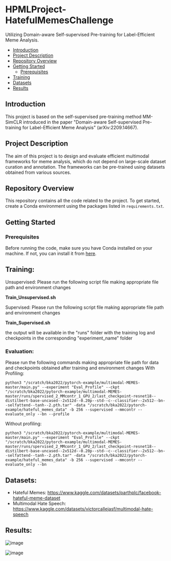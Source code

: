 # HPMLProject-HatefulMemesChallenge
Utilizing Domain-aware Self-supervised Pre-training for Label-Efficient Meme Analysis.

- [Introduction](#introduction)
- [Project Description](#project-description)
- [Repository Overview](#repository-overview)
- [Getting Started](#getting-started)
  - [Prerequisites](#prerequisites)
- [Training](#training)
- [Datasets](#datasets)
- [Results](#results)

## Introduction
This project is based on the self-supervised pre-training method MM-SimCLR introduced in the paper "Domain-aware Self-supervised Pre-training for Label-Efficient Meme Analysis" (arXiv:2209.14667). 

## Project Description
The aim of this project is to design and evaluate efficient multimodal frameworks for meme analysis, which do not depend on large-scale dataset curation and annotation. The frameworks can be pre-trained using datasets obtained from various sources.

## Repository Overview
This repository contains all the code related to the project. To get started, create a Conda environment using the packages listed in `requirements.txt`.

## Getting Started

### Prerequisites
Before running the code, make sure you have Conda installed on your machine. If not, you can install it from [here](https://docs.conda.io/projects/conda/en/latest/user-guide/install/index.html).

## Training:
Unsupervised: Please run the following script file making appropriate file path and environment changes

**Train_Unsupervised.sh**

Supervised: Please run the following script file making appropriate file path and environment changes

**Train_Supervised.sh**

the output will be available in the "runs" folder with the training log and checkpoints in the corresponding "experiment_name" folder 

### Evaluation:
Please run the following commands making appropriate file path for data and checkpoints obtained after training and environment changes
With Profiling:
```
python3 "/scratch/bka2022/pytorch-example/multimodal-MEMES-master/main.py" --experiment "Eval_Profile" --ckpt "/scratch/bka2022/pytorch-example/multimodal-MEMES-master/runs/spervised_2_MMcontr_1_GPU_2/last_checkpoint-resnet18--distilbert-base-uncased--2x512d--0.20p--std--c--classifier--2x512--bn--selfattend--tanh--2.pth.tar" -data "/scratch/bka2022/pytorch-example/hateful_memes_data" -b 256 --supervised --mmcontr --evaluate_only --bn --profile
```

Without profiling:
```
python3 "/scratch/bka2022/pytorch-example/multimodal-MEMES-master/main.py" --experiment "Eval_Profile" --ckpt "/scratch/bka2022/pytorch-example/multimodal-MEMES-master/runs/spervised_2_MMcontr_1_GPU_2/last_checkpoint-resnet18--distilbert-base-uncased--2x512d--0.20p--std--c--classifier--2x512--bn--selfattend--tanh--2.pth.tar" -data "/scratch/bka2022/pytorch-example/hateful_memes_data" -b 256 --supervised --mmcontr --evaluate_only --bn
```

## Datasets:
- Hateful Memes: https://www.kaggle.com/datasets/parthplc/facebook-hateful-meme-dataset
- Multimodal Hate Speech: https://www.kaggle.com/datasets/victorcallejasf/multimodal-hate-speech

## Results: 
![image](https://github.com/ris0801/HPMLProject-HatefulMemesChallenge/assets/131811678/59b5b783-4779-4d32-8302-55246d3cceae)

![image](https://github.com/ris0801/HPMLProject-HatefulMemesChallenge/assets/131811678/bc5519de-551e-49d4-9c60-a073a490f22b)


